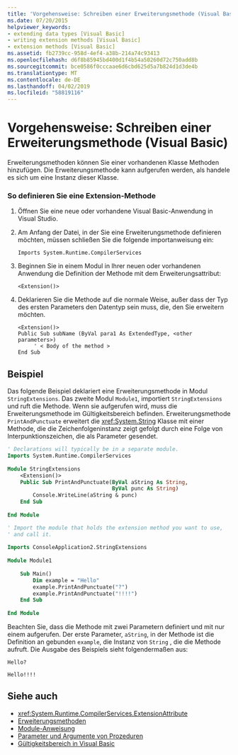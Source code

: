 ```yaml
---
title: 'Vorgehensweise: Schreiben einer Erweiterungsmethode (Visual Basic)'
ms.date: 07/20/2015
helpviewer_keywords:
- extending data types [Visual Basic]
- writing extension methods [Visual Basic]
- extension methods [Visual Basic]
ms.assetid: fb2739cc-958d-4ef4-a38b-214a74c93413
ms.openlocfilehash: d6f8b85945bd400d1f4b54a50260d72c750add8b
ms.sourcegitcommit: bce0586f0cccaae6d6cbd625d5a7b824d1d3de4b
ms.translationtype: MT
ms.contentlocale: de-DE
ms.lasthandoff: 04/02/2019
ms.locfileid: "58819116"
---
```

# <a name="how-to-write-an-extension-method-visual-basic"></a>Vorgehensweise: Schreiben einer Erweiterungsmethode (Visual Basic)
Erweiterungsmethoden können Sie einer vorhandenen Klasse Methoden hinzufügen. Die Erweiterungsmethode kann aufgerufen werden, als handele es sich um eine Instanz dieser Klasse.  
  
### <a name="to-define-an-extension-method"></a>So definieren Sie eine Extension-Methode  
  
1.  Öffnen Sie eine neue oder vorhandene Visual Basic-Anwendung in Visual Studio.  
  
2.  Am Anfang der Datei, in der Sie eine Erweiterungsmethode definieren möchten, müssen schließen Sie die folgende importanweisung ein:  
  
    ```  
    Imports System.Runtime.CompilerServices  
    ```  
  
3.  Beginnen Sie in einem Modul in Ihrer neuen oder vorhandenen Anwendung die Definition der Methode mit dem Erweiterungsattribut:  
  
    ```  
    <Extension()>  
    ```  
  
4.  Deklarieren Sie die Methode auf die normale Weise, außer dass der Typ des ersten Parameters den Datentyp sein muss, die, den Sie erweitern möchten.  
  
    ```  
    <Extension()>   
    Public Sub subName (ByVal para1 As ExtendedType, <other parameters>)  
         ' < Body of the method >  
    End Sub  
    ```  
  
## <a name="example"></a>Beispiel  
 Das folgende Beispiel deklariert eine Erweiterungsmethode in Modul `StringExtensions`. Das zweite Modul `Module1`, importiert `StringExtensions` und ruft die Methode. Wenn sie aufgerufen wird, muss die Erweiterungsmethode im Gültigkeitsbereich befinden. Erweiterungsmethode `PrintAndPunctuate` erweitert die <xref:System.String> Klasse mit einer Methode, die die Zeichenfolgeninstanz zeigt gefolgt durch eine Folge von Interpunktionszeichen, die als Parameter gesendet.  
  
```vb  
' Declarations will typically be in a separate module.  
Imports System.Runtime.CompilerServices  
  
Module StringExtensions  
    <Extension()>   
    Public Sub PrintAndPunctuate(ByVal aString As String,   
                                 ByVal punc As String)  
        Console.WriteLine(aString & punc)  
    End Sub  
  
End Module  
```  
  
```vb  
' Import the module that holds the extension method you want to use,   
' and call it.  
  
Imports ConsoleApplication2.StringExtensions  
  
Module Module1  
  
    Sub Main()  
        Dim example = "Hello"  
        example.PrintAndPunctuate("?")  
        example.PrintAndPunctuate("!!!!")  
    End Sub  
  
End Module  
```  
  
 Beachten Sie, dass die Methode mit zwei Parametern definiert und mit nur einem aufgerufen. Der erste Parameter, `aString`, in der Methode ist die Definition an gebunden `example`, die Instanz von `String` , die die Methode aufruft. Die Ausgabe des Beispiels sieht folgendermaßen aus:  
  
 `Hello?`  
  
 `Hello!!!!`  
  
## <a name="see-also"></a>Siehe auch

- <xref:System.Runtime.CompilerServices.ExtensionAttribute>
- [Erweiterungsmethoden](./extension-methods.md)
- [Module-Anweisung](../../../../visual-basic/language-reference/statements/module-statement.md)
- [Parameter und Argumente von Prozeduren](./procedure-parameters-and-arguments.md)
- [Gültigkeitsbereich in Visual Basic](../../../../visual-basic/programming-guide/language-features/declared-elements/scope.md)
